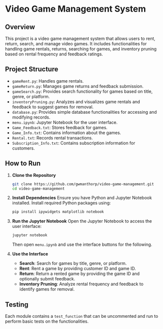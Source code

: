 # Video Game Management System
## Overview
This project is a video game management system that allows users to rent, return, search, and manage video games. It includes functionalities for handling game rentals, returns, searching for games, and inventory pruning based on rental frequency and feedback ratings.

## Project Structure

- `gameRent.py`: Handles game rentals.
- `gameReturn.py`: Manages game returns and feedback submission.
- `gameSearch.py`: Provides search functionality for games based on title, genre, or platform.
- `inventoryPruning.py`: Analyzes and visualizes game rentals and feedback to suggest games for removal.
- `database.py`: Provides simple database functionalities for accessing and modifying records.
- `menu.ipynb`: Jupyter Notebook for the user interface.
- `Game_Feedback.txt`: Stores feedback for games.
- `Game_Info.txt`: Contains information about the games.
- `Rental.txt`: Records rental transactions.
- `Subscription_Info.txt`: Contains subscription information for customers.

## How to Run

1. **Clone the Repository**

   ```sh
   git clone https://github.com/gwmanthorp/video-game-management.git
   cd video-game-management
   ```

2. **Install Dependencies**
   Ensure you have Python and Jupyter Notebook installed. Install required Python packages using:

   ```sh
   pip install ipywidgets matplotlib notebook
   ```

3. **Run the Jupyter Notebook**
   Open the Jupyter Notebook to access the user interface:

   ```sh
   jupyter notebook
   ```

   Then open `menu.ipynb` and use the interface buttons for the following.

4. **Use the Interface**
   - **Search**: Search for games by title, genre, or platform.
   - **Rent**: Rent a game by providing customer ID and game ID.
   - **Return**: Return a rented game by providing the game ID and optionally submit feedback.
   - **Inventory Pruning**: Analyze rental frequency and feedback to identify games for removal.

## Testing

Each module contains a `test_function` that can be uncommented and run to perform basic tests on the functionalities.
